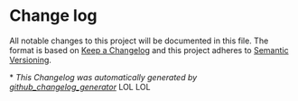 # Change log

All notable changes to this project will be documented in this file. The format is based on [Keep a Changelog](http://keepachangelog.com/en/1.0.0/) and this project adheres to [Semantic Versioning](http://semver.org).



\* *This Changelog was automatically generated by [github_changelog_generator](https://github.com/github-changelog-generator/github-changelog-generator)*
LOL
LOL
